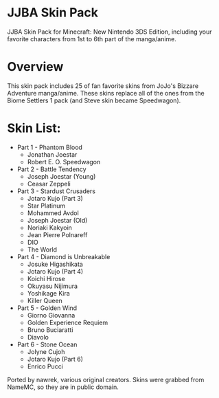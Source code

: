 # JJBA Skin Pack
JJBA Skin Pack for Minecraft: New Nintendo 3DS Edition, including your favorite characters from 1st to 6th part of the manga/anime.

# Overview
This skin pack includes 25 of fan favorite skins from JoJo's Bizzare Adventure manga/anime. These skins replace all of the ones from the Biome Settlers 1 pack (and Steve skin became Speedwagon).

# Skin List:
- Part 1 - Phantom Blood
  - Jonathan Joestar
  - Robert E. O. Speedwagon
- Part 2 - Battle Tendency
  - Joseph Joestar (Young)
  - Ceasar Zeppeli
- Part 3 - Stardust Crusaders
  - Jotaro Kujo (Part 3)
  - Star Platinum
  - Mohammed Avdol
  - Joseph Joestar (Old)
  - Noriaki Kakyoin
  - Jean Pierre Polnareff
  - DIO
  - The World
- Part 4 - Diamond is Unbreakable
  - Josuke Higashikata
  - Jotaro Kujo (Part 4)
  - Koichi Hirose
  - Okuyasu Nijimura
  - Yoshikage Kira
  - Killer Queen
- Part 5 - Golden Wind
  - Giorno Giovanna
  - Golden Experience Requiem
  - Bruno Buciaratti
  - Diavolo
- Part 6 - Stone Ocean
  - Jolyne Cujoh
  - Jotaro Kujo (Part 6)
  - Enrico Pucci

Ported by nawrek, various original creators. Skins were grabbed from NameMC, so they are in public domain.
